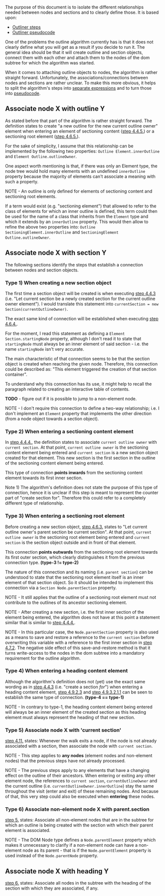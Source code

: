 
The purpose of this document is to isolate the different relationships needed
between nodes and sections and to clearly define those. It is based upon:

* [Outliner steps](./outliner-steps.md)
* [Outliner pseudocode](./pseudocode)

One of the problems the outline algorithm currently has is that it does not
clearly define what you will get as a result if you decide to run it. The general
idea should be that it will create outline and section objects, connect them with
each other and attach them to the nodes of the dom subtree for which the algorithm
was started.

When it comes to attaching outline objects to nodes, the algorithm is rather
straight forward. Unfortunately, the associations/connections between nodes and
sections are rather unclear. To make this more obvious, it helps to split the
algorithm's steps into [separate expressions](./outliner-steps.md) and to turn
those into [pseudocode](./pseudocode.md/#visit-func).

## <span id="node-outline">Associate node X with outline Y</span>

As stated before that part of the algorithm is rather straight forward. The
definition states to create "a new outline for the new current outline owner"
element when entering an element of sectioning content
([step 4.4.5.](./outliner-steps.md/#4-4-5)) or a sectioning root element
([step 4.6.5.](./outliner-steps.md/#4-6-5)).

For the sake of simplicity, I assume that this relationship can be implemented
by the following two properties: `Outline Element.innerOutline` and
`Element Outline.outlineOwner`.

One aspect worth mentioning is that, if there was only an Element type, the
node tree would hold many elements with an undefined `innerOutline` property
because the majority of elements can't associate a meaning with such a property.

NOTE - An outline is only defined for elements of sectioning content and
sectioning root elements.

If a term would exist (e.g. "sectioning element") that allowed to refer to the
class of elements for which an inner outline is defined, this term could then
be used for the name of a class that inherits from the `Element` type and which
it extends by an `innerOutline` property. This would then allow to refine the
above two properties into: `Outline SectioningElement.innerOutline` and
`SectioningElement Outline.outlineOwner`.

## <span id="node-section">Associate node X with section Y</span>

The following sections identify the steps that establish a connection between
nodes and section objects.

### <span id="type-1">Type 1) When creating a new section object</span>

The first time a section object will be created is when executing
[step 4.4.3](./outliner-steps.md/#4-4-3) (i.e. "Let current section be a newly
created section for the current outline owner element"). I would translate this
statement into `currentSection = new Section(currentOutlineOwner)`.

The exact same kind of connection will be established when executing
[step 4.6.4.](./outliner-steps.md/#4-6-4).

For the moment, I read this statement as defining a `Element Section.startingNode`
property, although I don't read it to state that `startingNode` must always be an
inner element of said section - i.e. the name `startingNode` isn't very accurate.

The main characteristic of that connection seems to be that the section object
is created when reaching the given node. Therefore, this connection could be
described as: "This element triggered the creation of that section container".

To understand why this connection has its use, it might help to recall the
paragraph related to creating an interactive table of contents.

**TODO** - figure out if it is possible to jump to a non-element node.

NOTE - I don't require this connection to define a two-way relationship; i.e. I
don't implement an `Element` property that implements the other direction (from
a node object towards a section object).

### <span id="type-2">Type 2) When entering a sectioning content element</span>

In [step 4.4.4.](./outliner-steps.md/#4-4-4), the definition states to associate
`current outline owner` with `current section`. At that point,
`current outline owner` is the sectioning content element being entered and 
`current section` is a new section object created for that element. This new
section is the first section in the outline of the sectioning content element
being entered.

This type of connection **points inwards** from the sectioning content element
towards its first inner section.

Note 1) The algorithm's definition does not state the purpose of this type of
connection, hence it is unclear if this step is meant to represent the counter
part of "create section for". Therefore this could refer to a completely
different type of relationship.

### <span id="type-3">Type 3) When entering a sectioning root element</span>

Before creating a new section object, [step 4.6.3.](./outliner-steps.md/#4-6-3)
states to "Let current outline owner's parent section be current section". At
that point, `current outline owner` is the sectioning root element being entered
and `current section` is the section object outside and in front of that element.

This connection **points outwards** from the sectioning root element towards its
first outer section, which clearly distinguishes it from the previous connection
type. **(type-3 != type-2)**

The nature of this connection and its naming (i.e. `parent section`) can be
understood to state that the sectioning root element itself is an inner element
of that section object. So it should be intended to implement this connection
via a `Section Node.parentSection` property.

NOTE - It still applies that the outline of a sectioning root element must not
contribute to the outlines of its ancestor sectioning element.

NOTE - After creating a new section, i.e. the first inner section of the element
being entered, the algorithm does not have at this point a statement similar that
is similar to [step 4.4.4.](./outliner-steps.md/#4-4-4).

NOTE - In this particular case, the `Node.parentSection` property is also used
as a means to save and restore a reference to the `current section` before
overwriting this variable with a reference to the first inner section in
[step 4.7.2](./outliner-steps.md/#4-7-2). The negative side effect of this
save-and-restore method is that it turns write-access to the nodes in the dom
subtree into a mandatory requirement for the outline algorithm.

### <span id="type-4">Type 4) When entering a heading content element</span>

Although the algorithm's definition does not (yet) use the exact same wording
as in [step 4.4.3](./outliner-steps/#4-4-3) (i.e. "create a section *for*") when
entering a heading content element, [step 4.9.2.3](./outliner-steps/#4-9-2-3) and
[step 4.9.3.2.1.1](./outliner-steps/#4-9-3-2-1-1) can be seen to establish the
same type of connection. **(type-4 == type-1)**

NOTE - In contrary to type-1, the heading content element being entered will
always be an inner element of the created section as this heading element must
always represent the heading of that new section.

### <span id="type-5">Type 5) Associate node X with 'current section'</span>

[step 4.11.](./outliner-steps/#4-11) states:
Whenever the walk exits a node, if the node is not already associated with a
section, then associate the node with `current section`.

NOTE - This step applies to **any nodes** (element nodes and non-element nodes)
that the previous steps have not already processed.

NOTE - The previous steps apply to any elements that have a changing effect on
the outline of their ancestors. When entering or exiting any other element node,
the references to `current section`, `currentOutlineOwner` and the current outline
(i.e. `currentOutlineOwner.innerOutline`) stay the same throughout the visit
(enter and exit) of these remaining nodes. And because of that, this very step
could also be executed when **entering** these nodes.

### <span id="type-6">Type 6) Associate non-element node X with parent.section</span>

[step 5.](./outliner-steps/#5) states:
Associate all non-element nodes that are in the subtree for which an outline is
being created with the section with which their parent element is associated.

NOTE - The DOM Node type defines a `Node.parentElement` property which makes it
unnecessary to clarify if a non-element node can have a non-element node as its
parent - that is if the `Node.parentElement` property is used instead of the
`Node.parentNode` property.

## <span id="node-heading">Associate node X with heading Y</span>

[step 6.](./outliner-steps/#6) states:
Associate all nodes in the subtree with the heading of the section with which
they are associated, if any.
